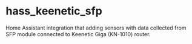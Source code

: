 # hass_keenetic_sfp
Home Assistant integration that adding sensors with data collected from SFP module connected to Keenetic Giga (KN-1010) router.
